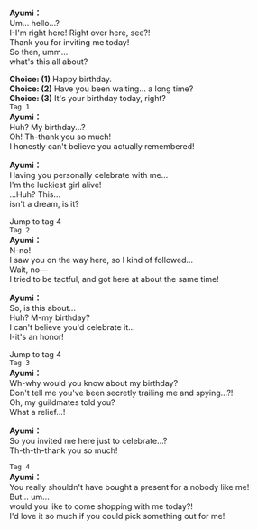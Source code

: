 # 

  
**Ayumi：**  
Um... hello...?  
 I-I'm right here! Right over here, see?!  
Thank you for inviting me today!  
So then, umm...  
 what's this all about?  
  
**Choice: (1)**  Happy birthday.  
**Choice: (2)**  Have you been waiting... a long time?  
**Choice: (3)**  It's your birthday today, right?  
`Tag 1`  
**Ayumi：**  
Huh? My birthday...?  
 Oh! Th-thank you so much!  
I honestly can't believe you actually remembered!  
  
**Ayumi：**  
Having you personally celebrate with me...  
 I'm the luckiest girl alive!  
...Huh? This...  
 isn't a dream, is it?  
  
Jump to tag 4  
`Tag 2`  
**Ayumi：**  
N-no!  
 I saw you on the way here, so I kind of followed...  
Wait, no—  
I tried to be tactful, and got here at about the same time!  
  
**Ayumi：**  
So, is this about...  
 Huh? M-my birthday?  
I can't believe you'd celebrate it...  
 I-it's an honor!  
  
Jump to tag 4  
`Tag 3`  
**Ayumi：**  
Wh-why would you know about my birthday?  
Don't tell me you've been secretly trailing me and spying...?!  
Oh, my guildmates told you?  
 What a relief...!  
  
**Ayumi：**  
So you invited me here just to celebrate...?  
Th-th-th-thank you so much!  
  
`Tag 4`  
**Ayumi：**  
You really shouldn't have bought a present for a nobody like me!  
But... um...  
 would you like to come shopping with me today?!  
I'd love it so much if you could pick something out for me!  

